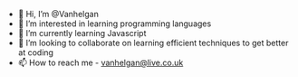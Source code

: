 - 👋 Hi, I’m @Vanhelgan
- 👀 I’m interested in learning programming languages
- 🌱 I’m currently learning Javascript
- 💞️ I’m looking to collaborate on learning efficient techniques to get better at coding
- 📫 How to reach me - vanhelgan@live.co.uk

<!---
Vanhelgan/Vanhelgan is a ✨ special ✨ repository because its `README.md` (this file) appears on your GitHub profile.
You can click the Preview link to take a look at your changes.
--->
